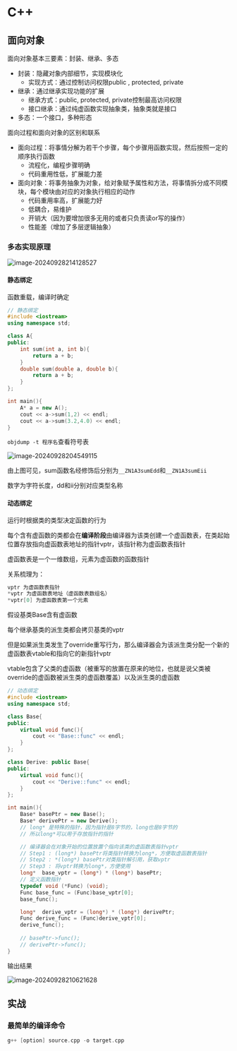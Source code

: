 # C++

## 面向对象

面向对象基本三要素：封装、继承、多态

- 封装：隐藏对象内部细节，实现模块化
  - 实现方式：通过控制访问权限public , protected,  private
- 继承：通过继承实现功能的扩展
  - 继承方式：public, protected, private控制最高访问权限
  - 接口继承：通过纯虚函数实现抽象类，抽象类就是接口
- 多态：一个接口，多种形态

面向过程和面向对象的区别和联系

- 面向过程：将事情分解为若干个步骤，每个步骤用函数实现，然后按照一定的顺序执行函数
  - 流程化，编程步骤明确
  - 代码重用性低，扩展能力差
- 面向对象：将事务抽象为对象，给对象赋予属性和方法，将事情拆分成不同模块，每个模块由对应的对象执行相应的动作
  - 代码重用率高，扩展能力好
  - 低耦合，易维护
  - 开销大（因为要增加很多无用的或者只负责读or写的操作）
  - 性能差（增加了多层逻辑抽象）



### 多态实现原理

![image-20240928214128527](/Users/t/Desktop/xxxx2077.github.io/docs/software_development/backend/C++.assets/image-20240928214128527.png)

#### 静态绑定

函数重载，编译时确定

```c++
// 静态绑定
#include <iostream>
using namespace std;

class A{
public:
    int sum(int a, int b){
        return a + b;
    }
    double sum(double a, double b){
        return a + b;
    }
};

int main(){
    A* a = new A();
    cout << a->sum(1,2) << endl;
    cout << a->sum(3.2,4.0) << endl;
}

```

`objdump -t 程序名`查看符号表

![image-20240928204549115](/Users/t/Desktop/xxxx2077.github.io/docs/software_development/backend/C++.assets/image-20240928204549115.png) 

由上图可见，sum函数名经修饰后分别为`__ZN1A3sumEdd`和`__ZN1A3sumEii`

数字为字符长度，dd和ii分别对应类型名称

#### 动态绑定

运行时根据类的类型决定函数的行为



每个含有虚函数的类都会在**编译阶段**由编译器为该类创建一个虚函数表，在类起始位置存放指向虚函数表地址的指针vptr，该指针称为虚函数表指针

虚函数表是一个一维数组，元素为虚函数的函数指针

关系梳理为：

```C++
vptr 为虚函数表指针
*vptr 为虚函数表地址（虚函数表数组名）
*vptr[0] 为虚函数表第一个元素
```

假设基类Base含有虚函数

每个继承基类的派生类都会拷贝基类的vptr

但是如果派生类发生了override重写行为，那么编译器会为该派生类分配一个新的虚函数表vtable和指向它的新指针vptr

vtable包含了父类的虚函数（被重写的放置在原来的地位，也就是说父类被override的虚函数被派生类的虚函数覆盖）以及派生类的虚函数

```C++
// 动态绑定
#include <iostream>
using namespace std;

class Base{
public:
    virtual void func(){
        cout << "Base::func" << endl;
    }
};

class Derive: public Base{
public:
    virtual void func(){
        cout << "Derive::func" << endl;
    }
};

int main(){
    Base* basePtr = new Base();
    Base* derivePtr = new Derive();
    // long* 是特殊的指针，因为指针是8字节的，long也是8字节的
    // 所以long*可以用于存放指针的指针

    // 编译器会在对象开始的位置放置个指向该类的虚函数表指针vptr
    // Step1 : (long*) basePtr将类指针转换为long*，方便取虚函数表指针
    // Step2 : *(long*) basePtr对类指针解引用，获取vptr
    // Step3 : 将vptr转换为long*，方便使用
    long*  base_vptr = (long*) * (long*) basePtr;
    // 定义函数指针
    typedef void (*Func) (void);
    Func base_func = (Func)base_vptr[0];
    base_func();

    long*  derive_vptr = (long*) * (long*) derivePtr;
    Func derive_func = (Func)derive_vptr[0];
    derive_func();
    
    // basePtr->func();
    // derivePtr->func();
}

```

输出结果

![image-20240928210621628](/Users/t/Desktop/xxxx2077.github.io/docs/software_development/backend/C++.assets/image-20240928210621628.png)

## 实战

### 最简单的编译命令

```C++
g++ [option] source.cpp -o target.cpp
```

